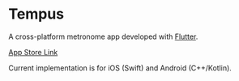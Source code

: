 # Tempus

A cross-platform metronome app developed with [Flutter](https://flutter.dev/).

[App Store Link](https://apps.apple.com/us/app/tempus-metronome/id6738511466?platform=iphone)

Current implementation is for iOS (Swift) and Android (C++/Kotlin).
